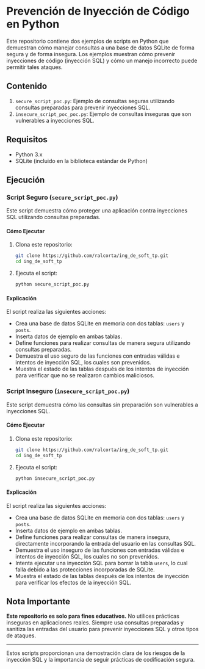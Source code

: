 # Prevención de Inyección de Código en Python

Este repositorio contiene dos ejemplos de scripts en Python que demuestran cómo manejar consultas a una base de datos SQLite de forma segura y de forma insegura. Los ejemplos muestran cómo prevenir inyecciones de código (inyección SQL) y cómo un manejo incorrecto puede permitir tales ataques.

## Contenido

1. `secure_script_poc.py`: Ejemplo de consultas seguras utilizando consultas preparadas para prevenir inyecciones SQL.
2. `insecure_script_poc_poc.py`: Ejemplo de consultas inseguras que son vulnerables a inyecciones SQL.

## Requisitos

- Python 3.x
- SQLite (incluido en la biblioteca estándar de Python)

## Ejecución

### Script Seguro (`secure_script_poc.py`)

Este script demuestra cómo proteger una aplicación contra inyecciones SQL utilizando consultas preparadas.

#### Cómo Ejecutar

1. Clona este repositorio:
    ```bash
    git clone https://github.com/ralcorta/ing_de_soft_tp.git
    cd ing_de_soft_tp
    ```

2. Ejecuta el script:
    ```bash
    python secure_script_poc.py
    ```

#### Explicación

El script realiza las siguientes acciones:
- Crea una base de datos SQLite en memoria con dos tablas: `users` y `posts`.
- Inserta datos de ejemplo en ambas tablas.
- Define funciones para realizar consultas de manera segura utilizando consultas preparadas.
- Demuestra el uso seguro de las funciones con entradas válidas e intentos de inyección SQL, los cuales son prevenidos.
- Muestra el estado de las tablas después de los intentos de inyección para verificar que no se realizaron cambios maliciosos.

### Script Inseguro (`insecure_script_poc.py`)

Este script demuestra cómo las consultas sin preparación son vulnerables a inyecciones SQL.

#### Cómo Ejecutar

1. Clona este repositorio:
    ```bash
    git clone https://github.com/ralcorta/ing_de_soft_tp.git
    cd ing_de_soft_tp
    ```

2. Ejecuta el script:
    ```bash
    python insecure_script_poc.py
    ```

#### Explicación

El script realiza las siguientes acciones:
- Crea una base de datos SQLite en memoria con dos tablas: `users` y `posts`.
- Inserta datos de ejemplo en ambas tablas.
- Define funciones para realizar consultas de manera insegura, directamente incorporando la entrada del usuario en las consultas SQL.
- Demuestra el uso inseguro de las funciones con entradas válidas e intentos de inyección SQL, los cuales no son prevenidos.
- Intenta ejecutar una inyección SQL para borrar la tabla `users`, lo cual falla debido a las protecciones incorporadas de SQLite.
- Muestra el estado de las tablas después de los intentos de inyección para verificar los efectos de la inyección SQL.

## Nota Importante

**Este repositorio es solo para fines educativos.** No utilices prácticas inseguras en aplicaciones reales. Siempre usa consultas preparadas y sanitiza las entradas del usuario para prevenir inyecciones SQL y otros tipos de ataques.

---

Estos scripts proporcionan una demostración clara de los riesgos de la inyección SQL y la importancia de seguir prácticas de codificación segura.